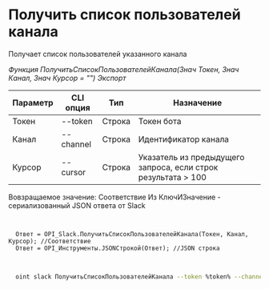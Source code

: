 ﻿---
sidebar_position: 2
---

# Получить список пользователей канала
 Получает список пользователей указанного канала


*Функция ПолучитьСписокПользователейКанала(Знач Токен, Знач Канал, Знач Курсор = "") Экспорт*

  | Параметр | CLI опция | Тип | Назначение |
  |-|-|-|-|
  | Токен | --token | Строка | Токен бота |
  | Канал | --channel | Строка | Идентификатор канала |
  | Курсор | --cursor | Строка | Указатель из предыдущего запроса, если строк результата > 100 |

  
  Вовзращаемое значение:   Соответствие Из КлючИЗначение - сериализованный JSON ответа от Slack

```bsl title="Пример кода"
	

  Ответ = OPI_Slack.ПолучитьСписокПользователейКанала(Токен, Канал, Курсор); //Соответствие
  Ответ = OPI_Инструменты.JSONСтрокой(Ответ); //JSON строка
	
```

```sh title="Пример команд CLI"
    
  oint slack ПолучитьСписокПользователейКанала --token %token% --channel %channel% --cursor %cursor%

```


```json title="Результат"



```
